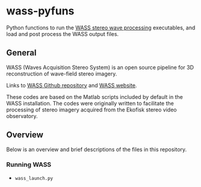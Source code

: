 # wass-pyfuns
Python functions to run the [WASS stereo wave processing](https://github.com/fbergama/wass "WASS Github repository") executables, and load and post process the WASS output files.

## General
WASS (Waves Acquisition Stereo System) is an open source pipeline for 3D reconstruction of wave-field stereo imagery.

Links to [WASS Github repository](https://github.com/fbergama/wass) and [WASS website](https://www.dais.unive.it/wass/).

These codes are based on the Matlab scripts included by default in the WASS installation. The codes were originally written to facilitate the processing of stereo imagery acquired from the Ekofisk stereo video observatory.

## Overview
Below is an overview and brief descriptions of the files in this repository.

### Running WASS
 - `wass_launch.py`
